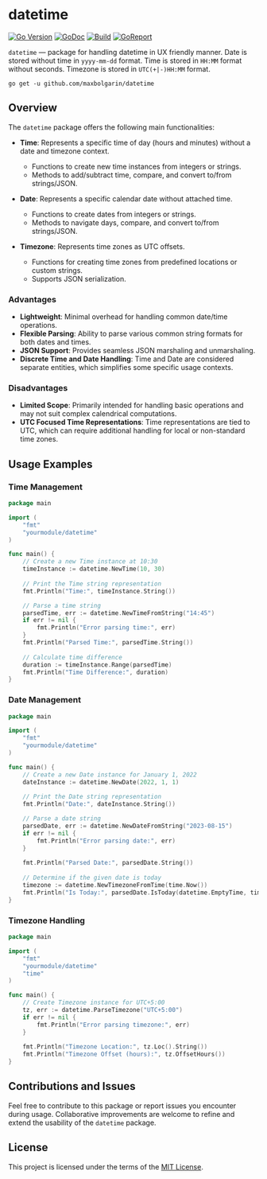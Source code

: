 # datetime

[![Go Version][version-img]][doc] [![GoDoc][doc-img]][doc] [![Build][ci-img]][ci] [![GoReport][report-img]][report]

`datetime` — package for handling datetime in UX friendly manner. Date is stored without time in `yyyy-mm-dd` format. Time is stored in `HH:MM` format without seconds. Timezone is stored in `UTC(+|-)HH:MM` format.

```
go get -u github.com/maxbolgarin/datetime
```

## Overview

The `datetime` package offers the following main functionalities:

- **Time**: Represents a specific time of day (hours and minutes) without a date and timezone context.
  - Functions to create new time instances from integers or strings.
  - Methods to add/subtract time, compare, and convert to/from strings/JSON.

- **Date**: Represents a specific calendar date without attached time.
  - Functions to create dates from integers or strings.
  - Methods to navigate days, compare, and convert to/from strings/JSON.

- **Timezone**: Represents time zones as UTC offsets.
  - Functions for creating time zones from predefined locations or custom strings.
  - Supports JSON serialization.


### Advantages

- **Lightweight**: Minimal overhead for handling common date/time operations.
- **Flexible Parsing**: Ability to parse various common string formats for both dates and times.
- **JSON Support**: Provides seamless JSON marshaling and unmarshaling.
- **Discrete Time and Date Handling**: Time and Date are considered separate entities, which simplifies some specific usage contexts.

### Disadvantages

- **Limited Scope**: Primarily intended for handling basic operations and may not suit complex calendrical computations.
- **UTC Focused Time Representations**: Time representations are tied to UTC, which can require additional handling for local or non-standard time zones.


## Usage Examples

### Time Management

```go
package main

import (
    "fmt"
    "yourmodule/datetime"
)

func main() {
    // Create a new Time instance at 10:30
    timeInstance := datetime.NewTime(10, 30)
    
    // Print the Time string representation
    fmt.Println("Time:", timeInstance.String())

    // Parse a time string
    parsedTime, err := datetime.NewTimeFromString("14:45")
    if err != nil {
        fmt.Println("Error parsing time:", err)
    }
    fmt.Println("Parsed Time:", parsedTime.String())
    
    // Calculate time difference
    duration := timeInstance.Range(parsedTime)
    fmt.Println("Time Difference:", duration)
}
```

### Date Management

```go
package main

import (
    "fmt"
    "yourmodule/datetime"
)

func main() {
    // Create a new Date instance for January 1, 2022
    dateInstance := datetime.NewDate(2022, 1, 1)
    
    // Print the Date string representation
    fmt.Println("Date:", dateInstance.String())

    // Parse a date string
    parsedDate, err := datetime.NewDateFromString("2023-08-15")
    if err != nil {
        fmt.Println("Error parsing date:", err)
    }
    
    fmt.Println("Parsed Date:", parsedDate.String())
    
    // Determine if the given date is today
    timezone := datetime.NewTimezoneFromTime(time.Now())
    fmt.Println("Is Today:", parsedDate.IsToday(datetime.EmptyTime, timezone.Loc()))
}
```

### Timezone Handling

```go
package main

import (
    "fmt"
    "yourmodule/datetime"
    "time"
)

func main() {
    // Create Timezone instance for UTC+5:00
    tz, err := datetime.ParseTimezone("UTC+5:00")
    if err != nil {
        fmt.Println("Error parsing timezone:", err)
    }
    
    fmt.Println("Timezone Location:", tz.Loc().String())
    fmt.Println("Timezone Offset (hours):", tz.OffsetHours())
}
```

## Contributions and Issues

Feel free to contribute to this package or report issues you encounter during usage. Collaborative improvements are welcome to refine and extend the usability of the `datetime` package.

## License

This project is licensed under the terms of the [MIT License](LICENSE).

[MIT License]: LICENSE.txt
[version-img]: https://img.shields.io/badge/Go-%3E%3D%201.13-%23007d9c
[doc-img]: https://pkg.go.dev/badge/github.com/maxbolgarin/datetime
[doc]: https://pkg.go.dev/github.com/maxbolgarin/datetime
[ci-img]: https://github.com/maxbolgarin/datetime/actions/workflows/go.yml/badge.svg
[ci]: https://github.com/maxbolgarin/datetime/actions
[report-img]: https://goreportcard.com/badge/github.com/maxbolgarin/datetime
[report]: https://goreportcard.com/report/github.com/maxbolgarin/datetime
